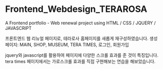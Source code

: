 # Frontend_Webdesign_TERAROSA
A Frontend portfolio - Web renewal project using HTML / CSS / JQUERY / JAVASCRIPT

프론트엔드 웹 리뉴얼 페이지로, 테라로사 홈페이지를 새롭게 재구성하였습니다.
생성 페이지: MAIN, SHOP, MUSEUM, TERA TIMES, 로그인, 회원가입

jquery와 javascript를 활용하여 페이지에 다양한 스크롤 효과를 준 것이 특징입니다.
tera times 페이지에서는 가로스크롤 효과를 직접 구현해보는 연습을 해보았습니다.
